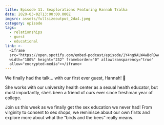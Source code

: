 ```yaml
---
title: Episode 11. Sexplorations Featuring Hannah Tralka
date: 2020-03-02T13:00:00.000Z
imgsrc: assets/fullsizeoutput_2da4.jpeg
category: episode
tags:
  - relationships
  - guest
  - educational
link: >-
  <iframe
  src="https://open.spotify.com/embed-podcast/episode/1Y4ng9ALW4wBcRDwoFngp9"
  width="100%" height="232" frameborder="0" allowtransparency="true"
  allow="encrypted-media"></iframe>
---
```

We finally had the talk… with our first ever guest, Hannah! 🎉

She works with our university health center as a sexual health educator, but most importantly, she’s been a friend of ours ever since freshman year of college.

Join us this week as we finally get the sex education we never had! From virginity to consent to sex shops, we reminisce about our own firsts and explore more about what the “birds and the bees” really means.